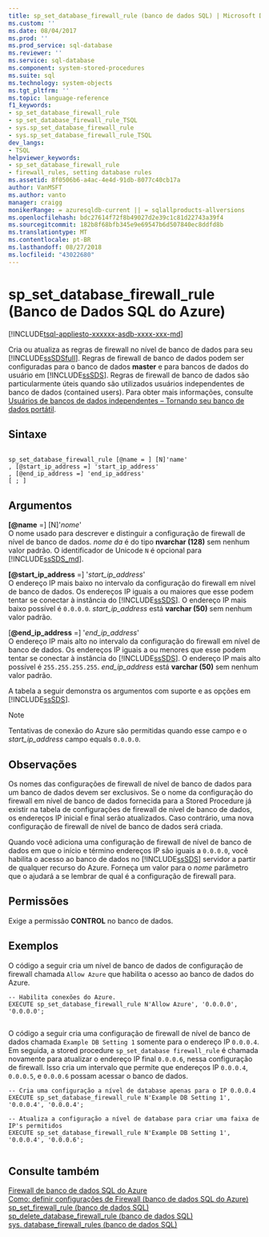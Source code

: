 ```yaml
---
title: sp_set_database_firewall_rule (banco de dados SQL) | Microsoft Docs
ms.custom: ''
ms.date: 08/04/2017
ms.prod: ''
ms.prod_service: sql-database
ms.reviewer: ''
ms.service: sql-database
ms.component: system-stored-procedures
ms.suite: sql
ms.technology: system-objects
ms.tgt_pltfrm: ''
ms.topic: language-reference
f1_keywords:
- sp_set_database_firewall_rule
- sp_set_database_firewall_rule_TSQL
- sys.sp_set_database_firewall_rule
- sys.sp_set_database_firewall_rule_TSQL
dev_langs:
- TSQL
helpviewer_keywords:
- sp_set_database_firewall_rule
- firewall_rules, setting database rules
ms.assetid: 8f0506b6-a4ac-4e4d-91db-8077c40cb17a
author: VanMSFT
ms.author: vanto
manager: craigg
monikerRange: = azuresqldb-current || = sqlallproducts-allversions
ms.openlocfilehash: bdc27614f72f8b49027d2e39c1c81d22743a39f4
ms.sourcegitcommit: 182b8f68bfb345e9e69547b6d507840ec8ddfd8b
ms.translationtype: MT
ms.contentlocale: pt-BR
ms.lasthandoff: 08/27/2018
ms.locfileid: "43022680"
---
```

# <a name="spsetdatabasefirewallrule-azure-sql-database"></a>sp_set_database_firewall_rule (Banco de Dados SQL do Azure)
[!INCLUDE[tsql-appliesto-xxxxxx-asdb-xxxx-xxx-md](../../includes/tsql-appliesto-xxxxxx-asdb-xxxx-xxx-md.md)]

  Cria ou atualiza as regras de firewall no nível de banco de dados para seu [!INCLUDE[ssSDSfull](../../includes/sssdsfull-md.md)]. Regras de firewall de banco de dados podem ser configuradas para o banco de dados **master** e para bancos de dados do usuário em [!INCLUDE[ssSDS](../../includes/sssds-md.md)]. Regras de firewall de banco de dados são particularmente úteis quando são utilizados usuários independentes de banco de dados (contained users). Para obter mais informações, consulte [Usuários de bancos de dados independentes – Tornando seu banco de dados portátil](../../relational-databases/security/contained-database-users-making-your-database-portable.md).  
  
## <a name="syntax"></a>Sintaxe  
  
```  
  
sp_set_database_firewall_rule [@name = ] [N]'name'  
, [@start_ip_address =] 'start_ip_address'  
, [@end_ip_address =] 'end_ip_address'
[ ; ]  
```  
  
## <a name="arguments"></a>Argumentos  
 **[@name**  =] [N]'*nome*'  
 O nome usado para descrever e distinguir a configuração de firewall de nível de banco de dados. *nome da* é do tipo **nvarchar (128)** sem nenhum valor padrão. O identificador de Unicode `N` é opcional para [!INCLUDE[ssSDS_md](../../includes/sssds-md.md)]. 
  
 **[@start_ip_address**  =] '*start_ip_address*'  
 O endereço IP mais baixo no intervalo da configuração do firewall em nível de banco de dados. Os endereços IP iguais a ou maiores que esse podem tentar se conectar à instância do [!INCLUDE[ssSDS](../../includes/sssds-md.md)]. O endereço IP mais baixo possível é `0.0.0.0`. *start_ip_address* está **varchar (50)** sem nenhum valor padrão.  
  
 [**@end_ip_address** =] '*end_ip_address*'  
 O endereço IP mais alto no intervalo da configuração do firewall em nível de banco de dados. Os endereços IP iguais a ou menores que esse podem tentar se conectar à instância do [!INCLUDE[ssSDS](../../includes/sssds-md.md)]. O endereço IP mais alto possível é `255.255.255.255`. *end_ip_address* está **varchar (50)** sem nenhum valor padrão.  
  
 A tabela a seguir demonstra os argumentos com suporte e as opções em [!INCLUDE[ssSDS](../../includes/sssds-md.md)].  
  
> [!NOTE]  
>  Tentativas de conexão do Azure são permitidas quando esse campo e o *start_ip_address* campo equals `0.0.0.0`.  
  
## <a name="remarks"></a>Observações  
 Os nomes das configurações de firewall de nível de banco de dados para um banco de dados devem ser exclusivos. Se o nome da configuração do firewall em nível de banco de dados fornecida para a Stored Procedure já existir na tabela de configurações de firewall de nível de banco de dados, os endereços IP inicial e final serão atualizados. Caso contrário, uma nova configuração de firewall de nível de banco de dados será criada.  
  
 Quando você adiciona uma configuração de firewall de nível de banco de dados em que o início e término endereços IP são iguais a `0.0.0.0`, você habilita o acesso ao banco de dados no [!INCLUDE[ssSDS](../../includes/sssds-md.md)] servidor a partir de qualquer recurso do Azure. Forneça um valor para o *nome* parâmetro que o ajudará a se lembrar de qual é a configuração de firewall para.  
  
## <a name="permissions"></a>Permissões  
 Exige a permissão **CONTROL** no banco de dados.  
  
## <a name="examples"></a>Exemplos  
 O código a seguir cria um nível de banco de dados de configuração de firewall chamada `Allow Azure` que habilita o acesso ao banco de dados do Azure.  
  
```  
-- Habilita conexões do Azure.  
EXECUTE sp_set_database_firewall_rule N'Allow Azure', '0.0.0.0', '0.0.0.0';  
  
```  
  
 O código a seguir cria uma configuração de firewall de nível de banco de dados chamada `Example DB Setting 1` somente para o endereço IP `0.0.0.4`. Em seguida, a stored procedure `sp_set_database firewall_rule` é chamada novamente para atualizar o endereço IP final `0.0.0.6`, nessa configuração de firewall. Isso cria um intervalo que permite que endereços IP `0.0.0.4`, `0.0.0.5`, e `0.0.0.6` possam acessar o banco de dados.
  
```  
-- Cria uma configuração a nível de database apenas para o IP 0.0.0.4  
EXECUTE sp_set_database_firewall_rule N'Example DB Setting 1', '0.0.0.4', '0.0.0.4';  
  
-- Atualiza a configuração a nível de database para criar uma faixa de IP's permitidos
EXECUTE sp_set_database_firewall_rule N'Example DB Setting 1', '0.0.0.4', '0.0.0.6';  
  
```  
  
## <a name="see-also"></a>Consulte também  
 [Firewall de banco de dados SQL do Azure](https://azure.microsoft.com/documentation/articles/sql-database-firewall-configure/)   
 [Como: definir configurações de Firewall (banco de dados SQL do Azure)](https://azure.microsoft.com/documentation/articles/sql-database-configure-firewall-settings/)   
 [sp_set_firewall_rule &#40;banco de dados SQL&#41;](../../relational-databases/system-stored-procedures/sp-set-firewall-rule-azure-sql-database.md)   
 [sp_delete_database_firewall_rule &#40;banco de dados SQL&#41;](../../relational-databases/system-stored-procedures/sp-delete-database-firewall-rule-azure-sql-database.md)   
 [sys. database_firewall_rules &#40;banco de dados SQL&#41;](../../relational-databases/system-catalog-views/sys-database-firewall-rules-azure-sql-database.md)  
  
  
